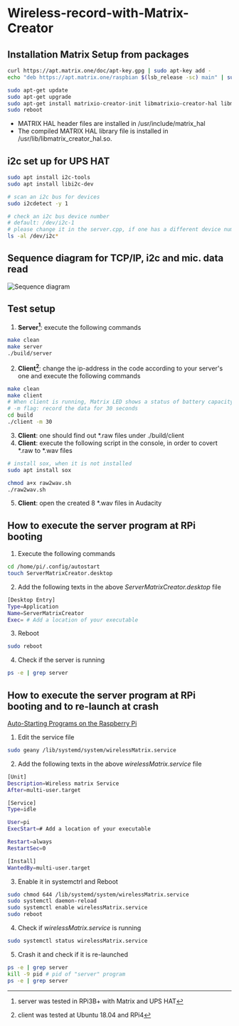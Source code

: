 # Wireless-record-with-Matrix-Creator

## **Installation Matrix Setup from packages**
```bash
curl https://apt.matrix.one/doc/apt-key.gpg | sudo apt-key add -
echo "deb https://apt.matrix.one/raspbian $(lsb_release -sc) main" | sudo tee /etc/apt/sources.list.d/matrixlabs.list

sudo apt-get update
sudo apt-get upgrade
sudo apt-get install matrixio-creator-init libmatrixio-creator-hal libmatrixio-creator-hal-dev
sudo reboot
```
- MATRIX HAL header files are installed in /usr/include/matrix_hal
- The compiled MATRIX HAL library file is installed in /usr/lib/libmatrix_creator_hal.so.


##  **i2c set up for UPS HAT**
```bash
sudo apt install i2c-tools
sudo apt install libi2c-dev

# scan an i2c bus for devices 
sudo i2cdetect -y 1 

# check an i2c bus device number
# default: /dev/i2c-1
# please change it in the server.cpp, if one has a different device number
ls -al /dev/i2c*
```

##  **Sequence diagram for TCP/IP, i2c and mic. data read**
![Sequence diagram](doc/SequenceDiagram/WirelessMicrophoneArray.png)

##  **Test setup**
1. **Server[^1]**: execute the following commands 
```bash
make clean
make server
./build/server
```
2. **Client[^2]**: change the ip-address in the code according to your server's one and execute the following commands 
```bash
make clean
make client
# When client is running, Matrix LED shows a status of battery capacity
# -m flag: record the data for 30 seconds
cd build
./client -m 30
```
3. **Client**: one should find out *.raw files under ./build/client
4. **Client**: execute the following script in the console, in order to covert *.raw to *.wav files
```bash
# install sox, when it is not installed
sudo apt install sox

chmod a+x raw2wav.sh
./raw2wav.sh
```
5. **Client**: open the created 8 *.wav files in Audacity

##  **How to execute the server program at RPi booting**
1. Execute the following commands 
```bash
cd /home/pi/.config/autostart
touch ServerMatrixCreator.desktop
```
2. Add the following texts in the above *ServerMatrixCreator.desktop* file
```bash
[Desktop Entry]
Type=Application
Name=ServerMatrixCreator
Exec= # Add a location of your executable
```
3. Reboot
```bash
sudo reboot
```
4. Check if the server is running
```bash
ps -e | grep server
```
##  **How to execute the server program at RPi booting and to re-launch at crash**
[Auto-Starting Programs on the Raspberry Pi](https://thepihut.com/blogs/raspberry-pi-tutorials/auto-starting-programs-on-the-raspberry-pi)
1. Edit the service file
```bash
sudo geany /lib/systemd/system/wirelessMatrix.service
```
2. Add the following texts in the above *wirelessMatrix.service* file
```bash
[Unit]
Description=Wireless matrix Service
After=multi-user.target

[Service]
Type=idle

User=pi
ExecStart=# Add a location of your executable

Restart=always
RestartSec=0

[Install]
WantedBy=multi-user.target
```
3. Enable it in systemctrl and Reboot
```bash
sudo chmod 644 /lib/systemd/system/wirelessMatrix.service
sudo systemctl daemon-reload
sudo systemctl enable wirelessMatrix.service
sudo reboot
```
4. Check if *wirelessMatrix.service* is running
```bash
sudo systemctl status wirelessMatrix.service
```
5. Crash it and check if it is re-launched
```bash
ps -e | grep server
kill -9 pid # pid of "server" program
ps -e | grep server
```

[^1]: server was tested in RPi3B+ with Matrix and UPS HAT
[^2]: client was tested at Ubuntu 18.04 and RPi4
